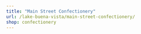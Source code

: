 ```yaml
---
title: "Main Street Confectionery"
url: /lake-buena-vista/main-street-confectionery/
shop: confectionery
---
```

